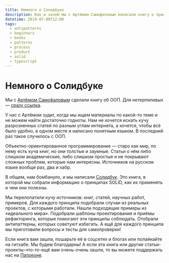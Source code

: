 ```yaml
---
title: Немного о Солидбуке
description: Как и зачем мы с Артёмом Самофаловым написали книгу о принципах объектно-ориентированного программирования.
datetime: 2019-07-09T12:00
tags:
  - antipatterns
  - beginners
  - books
  - patterns
  - process
  - product
  - solid
  - typescript
---
```


# Немного о Солидбуке

Мы с [Артёмом Самофаловым](https://github.com/dex157) сделали книгу об ООП. Для нетерпиливых — [сразу ссылка](https://solidbook.vercel.app).

У нас с Артёмом зудит, когда мы ищем материалы по какой-то теме и не можем найти достаточно годноты. Нам не хочется искать кучу разрозненных статей по разным углам интернета, а хочется, чтобы всё было удобно, в одном месте и написано понятным языком. В последний раз такое случилось с ООП.

Объектно-ориентированное программирование — старо как мир, по нему есть куча книг, но они толстые и заумные. Статьи о нём либо слишком академические, либо слишком простые и не покрывают сложных проблем, которые нам интересны. Источников на русском языке вообще раз, два и хабр.

В общем, нам бомбануло, и мы написали [Солидбук](https://solidbook.vercel.app). Это книга, в которой мы собрали информацию о принципах SOLID, как их применять и чем они полезны.

Мы перелопатили кучу источников: книг, статей, научных работ, примеров. Для каждого принципа подобрали случаи из реальных проектов, с которыми работали. Нашли подходящие примеры из «идеального мира». Подобрали шаблоны проектирования и приёмы рефакторинга, которые помогают эти принципы соблюдать. Отобрали антипаттерны, которых советуют избегать. А ещё для каждого принципа мы приготовили вопросы и тесты для самопроверки!

Если книга вам зашла, пошарьте её в соцсетях и блогах или полайкайте на гитхабе. Мы будем благодарны! А если эта книга или другие статьи-проекты-что-то-ещё вам очень-очень зашли, то вы можете поддержать нас на [Патреоне](https://www.patreon.com/open_tech_authors).
